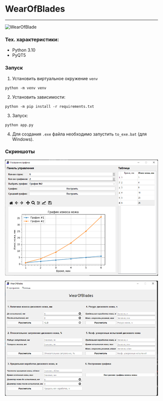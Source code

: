 # WearOfBlades

--- 

![WearOfBlade](https://user-images.githubusercontent.com/8982775/170992110-24c824ed-3f15-4163-8c8f-eaee65228f71.png)


### Тех. характеристики:

* Python 3.10
* PyQT5

### Запуск

1. Установить виртуальное окружение `venv`
```shell
python -m venv venv
```
2. Установить зависимости:

```shell
python -m pip install -r requirements.txt
```

3. Запуск:

```shell
python app.py
```

4. Для создания `.exe` файла необходимо запустить `to_exe.bat` (для Windows).

### Скриншоты

![](images/screen1.png)

![](images/screen2.png)
